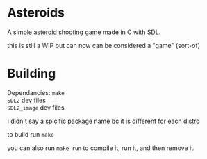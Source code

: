 # Asteroids


A simple asteroid shooting game made in C with SDL.

this is still a WIP but can now can be considered a "game" (sort-of)

# Building 

Dependancies:
`make`<br /> 
`SDL2` dev files <br />
`SDL2_image` dev files <br />

I didn't say a spicific package name bc it is different for each distro
  
to build run `make`

you can also run `make run` to compile it, run it, and then remove it.

